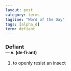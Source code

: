 ```yaml
---
layout: post
category: terms
tagline: "Word of the Day"
tags: [alpha_d]
term: defiant
---
```


<h3>Defiant<br/> <small>&mdash; v. (de<span>&middot;</span>fi<span>&middot;</span>ant)</small></h3>
<p><ol><li>to openly resist an insect</li>
</ol></p>

